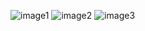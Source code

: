 ![image1](https://i.imgur.com/x5MxLKq.jpg)
![image2](https://i.imgur.com/oPINpQP.jpg)
![image3](https://i.imgur.com/vHttq50.jpg)